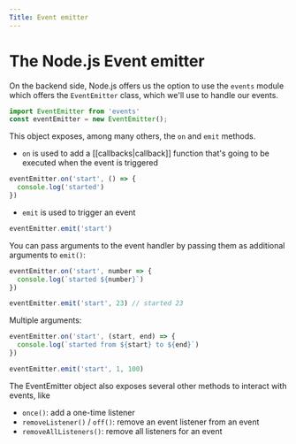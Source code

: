```yaml
---
Title: Event emitter
---
```


# The Node.js Event emitter

On the backend side, Node.js offers us the option to use the `events` module which offers the `EventEmitter` class, which we'll use to handle our events.

```js
import EventEmitter from 'events'
const eventEmitter = new EventEmitter();
```

This object exposes, among many others, the `on` and `emit` methods.
-   `on` is used to add a [[callbacks|callback]] function that's going to be executed when the event is triggered
```js
eventEmitter.on('start', () => {
  console.log('started')
})
```
-   `emit` is used to trigger an event
```js
eventEmitter.emit('start')
```

You can pass arguments to the event handler by passing them as additional arguments to `emit()`:

```js
eventEmitter.on('start', number => {
  console.log(`started ${number}`)
})

eventEmitter.emit('start', 23) // started 23
```

Multiple arguments:
```js
eventEmitter.on('start', (start, end) => {
  console.log(`started from ${start} to ${end}`)
})

eventEmitter.emit('start', 1, 100)
```

The EventEmitter object also exposes several other methods to interact with events, like

-   `once()`: add a one-time listener
-   `removeListener()` / `off()`: remove an event listener from an event
-   `removeAllListeners()`: remove all listeners for an event